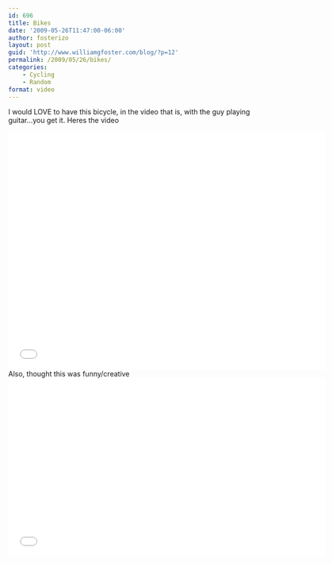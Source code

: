 ```yaml
---
id: 696
title: Bikes
date: '2009-05-26T11:47:00-06:00'
author: fosterizo
layout: post
guid: 'http://www.williamgfoster.com/blog/?p=12'
permalink: /2009/05/26/bikes/
categories:
    - Cycling
    - Random
format: video
---
```


I would LOVE to have this bicycle, in the video that is, with the guy playing guitar...you get it.
Heres the video
<iframe width="640" height="480" src="//www.youtube.com/embed/8TzdrHywk0c" frameborder="0" allowfullscreen></iframe>
Also, thought this was funny/creative
<iframe width="640" height="360" src="//www.youtube.com/embed/RMGJB410Ccs" frameborder="0" allowfullscreen></iframe>